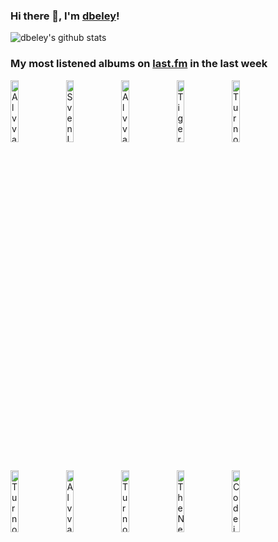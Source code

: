 ### Hi there 👋, I'm [dbeley](https://dbeley.ovh/en)!

![dbeley's github stats](https://github-readme-stats.vercel.app/api?username=dbeley)

### My most listened albums on [last.fm](https://www.last.fm/user/d_beley) in the last week

[<img src='https://lastfm.freetls.fastly.net/i/u/300x300/e41b308ca8a94f72e26a79320a3bf313.jpg' width='16%' height='16%' alt='Alvvays - Blue Rev'>](https://www.last.fm/music/alvvays/blue%2brev)&nbsp;
[<img src='https://lastfm.freetls.fastly.net/i/u/300x300/93a4a682c6df4e15cea25ec339c6301f.jpg' width='16%' height='16%' alt='Sven Libæk - Inner Space'>](https://www.last.fm/music/sven%2blib%25c3%25a6k/inner%2bspace)&nbsp;
[<img src='https://lastfm.freetls.fastly.net/i/u/300x300/63ea8d50b43146e7c64414891c20d378.png' width='16%' height='16%' alt='Alvvays - Alvvays'>](https://www.last.fm/music/alvvays/alvvays)&nbsp;
[<img src='https://lastfm.freetls.fastly.net/i/u/300x300/1d9b95436caa48e0b663587b922d12c8.jpg' width='16%' height='16%' alt='Tiger Trap - Tiger Trap'>](https://www.last.fm/music/tiger%2btrap/tiger%2btrap)&nbsp;
[<img src='https://lastfm.freetls.fastly.net/i/u/300x300/13c32953ff36527b52346e0d00827337.png' width='16%' height='16%' alt='Turnover - Magnolia'>](https://www.last.fm/music/turnover/magnolia)&nbsp;
<br>
[<img src='https://lastfm.freetls.fastly.net/i/u/300x300/0bc8948eb2c1ed4fc91ecdf067d9ae73.jpg' width='16%' height='16%' alt='Turnover - Peripheral Vision'>](https://www.last.fm/music/turnover/peripheral%2bvision)&nbsp;
[<img src='https://lastfm.freetls.fastly.net/i/u/300x300/0d3f08283a1d329c0a5f3af191d93015.jpg' width='16%' height='16%' alt='Alvvays - Antisocialites'>](https://www.last.fm/music/alvvays/antisocialites)&nbsp;
[<img src='https://lastfm.freetls.fastly.net/i/u/300x300/8b2081dc35c7e536496f3ee2bbf251a1.jpg' width='16%' height='16%' alt='Turnover - Good Nature'>](https://www.last.fm/music/turnover/good%2bnature)&nbsp;
[<img src='https://lastfm.freetls.fastly.net/i/u/300x300/dc0e9b11470398ff426b59046d8e2cc9.jpg' width='16%' height='16%' alt='The Necks - Hanging Gardens'>](https://www.last.fm/music/the%2bnecks/hanging%2bgardens)&nbsp;
[<img src='https://lastfm.freetls.fastly.net/i/u/300x300/df84bcbab48799f5e42fc6a15e385405.jpg' width='16%' height='16%' alt='Codeine - Dessau'>](https://www.last.fm/music/codeine/dessau)&nbsp;
<br>

